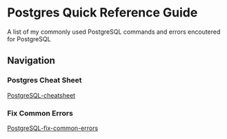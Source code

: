 # Postgres Quick Reference Guide
A list of my commonly used PostgreSQL commands and errors encoutered for PostgreSQL

## Navigation
### Postgres Cheat Sheet
[PostgreSQL-cheatsheet](https://github.com/GlenSmale/PostgreSQL-cheatsheet/blob/main/PostgreSQL-cheatsheet.md)

### Fix Common Errors
[PostgreSQL-fix-common-errors](https://github.com/GlenSmale/PostgreSQL-cheatsheet/blob/main/PostgreSQL-common-errors.md)

